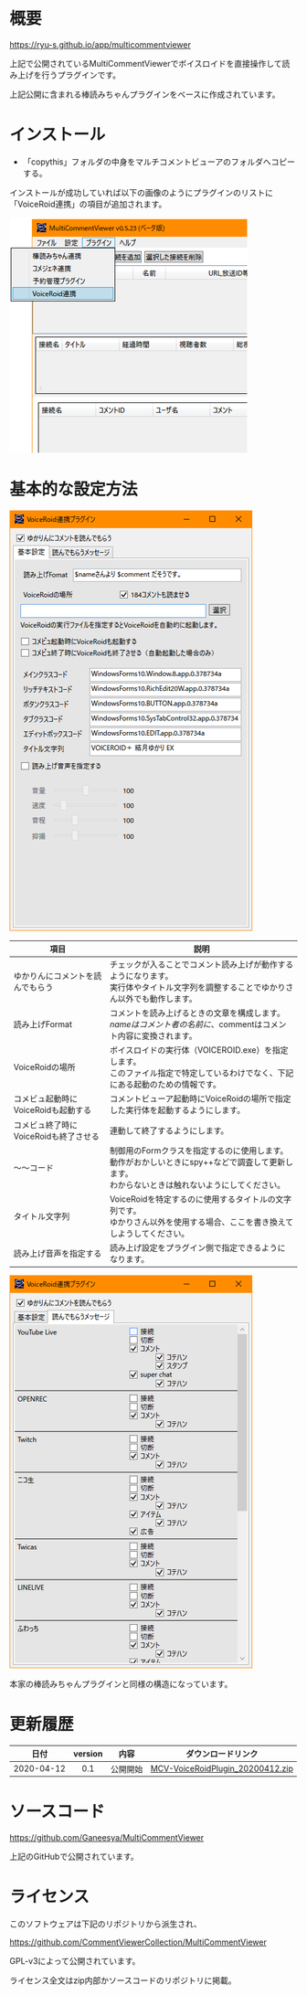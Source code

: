 # 概要

https://ryu-s.github.io/app/multicommentviewer

上記で公開されているMultiCommentViewerでボイスロイドを直接操作して読み上げを行うプラグインです。

上記公開に含まれる棒読みちゃんプラグインをベースに作成されています。

# インストール

* 「copythis」フォルダの中身をマルチコメントビューアのフォルダへコピーする。

インストールが成功していれば以下の画像のようにプラグインのリストに「VoiceRoid連携」の項目が追加されます。

![インストール済みの様子](installed.png)

# 基本的な設定方法

![設定１](setting1.png)

|項目|説明|
|--|--|
|ゆかりんにコメントを読んでもらう|チェックが入ることでコメント読み上げが動作するようになります。<br>実行体やタイトル文字列を調整することでゆかりさん以外でも動作します。|
|読み上げFormat|コメントを読み上げるときの文章を構成します。<br>$nameはコメント者の名前に、$commentはコメント内容に変換されます。|
|VoiceRoidの場所|ボイスロイドの実行体（VOICEROID.exe）を指定します。<br>このファイル指定で特定しているわけでなく、下記にある起動のための情報です。|
|コメビュ起動時にVoiceRoidも起動する|コメントビューア起動時にVoiceRoidの場所で指定した実行体を起動するようにします。|
|コメビュ終了時にVoiceRoidも終了させる|連動して終了するようにします。|
|～～コード|制御用のFormクラスを指定するのに使用します。<br>動作がおかしいときにspy++などで調査して更新します。<br>わからないときは触れないようにしてください。|
|タイトル文字列|VoiceRoidを特定するのに使用するタイトルの文字列です。<br>ゆかりさん以外を使用する場合、ここを書き換えてしようしてください。|
|読み上げ音声を指定する|読み上げ設定をプラグイン側で指定できるようになります。|

![設定２](setting2.png)

本家の棒読みちゃんプラグインと同様の構造になっています。

# 更新履歴

|日付|version|内容|ダウンロードリンク|
|:--:|:--:|--|--|
|2020-04-12|0.1|公開開始|[MCV-VoiceRoidPlugin_20200412.zip](VoiceRoidPlugin_20200412.zip)|


# ソースコード

https://github.com/Ganeesya/MultiCommentViewer

上記のGitHubで公開されています。

# ライセンス

このソフトウェアは下記のリポジトリから派生され、

https://github.com/CommentViewerCollection/MultiCommentViewer

GPL-v3によって公開されています。

ライセンス全文はzip内部かソースコードのリポジトリに掲載。